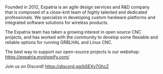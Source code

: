 Founded in 2012, Expatria is an agile design services and R&D company that is composed of a close-knit team of highly talented and dedicated professionals. We specialize in developing custom hardware platforms and integrated software solutions for wireless products.

The Expatria team has taken a growing interest in open source CNC projects, and has worked with the community to develop some flexiable and reliable options for running GRBLHAL and Linux CNC.

The best way to support our open-source projects is our webshop:  https://expatria.myshopify.com/

Join us on Discord! https://discord.gg/bSEXy7GhcZ
